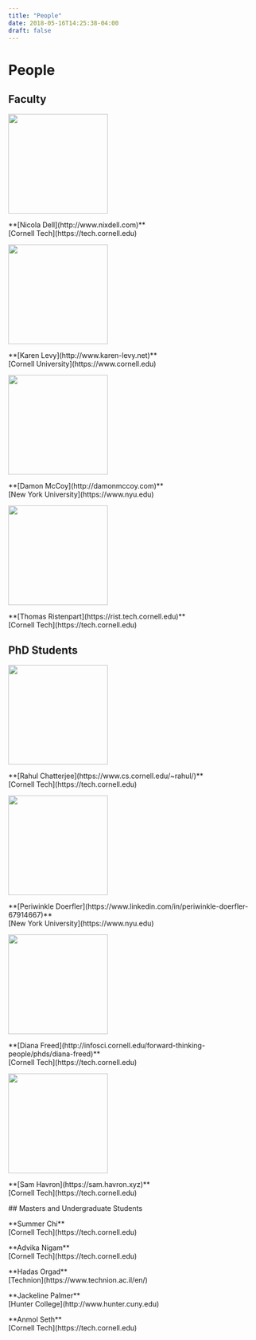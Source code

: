 ```yaml
---
title: "People"
date: 2018-05-16T14:25:38-04:00
draft: false
---
```

# People
## Faculty
  <div class="container">
    <img class="middle-img" src="/images/NicolaDell.jpg" style="object-fit: cover;width: 200px; max-height: 200px;"/>
    <p>**[Nicola Dell](http://www.nixdell.com)**<br>[Cornell Tech](https://tech.cornell.edu)</p>
  </div>
  <div class="container">
    <img class="middle-img" src="/images/KarenLevy.jpg" style="object-fit: cover;width: 200px; max-height: 200px;"/>
    <p>**[Karen Levy](http://www.karen-levy.net)**<br>[Cornell University](https://www.cornell.edu)</p>
  </div>
  <div class="container">
    <img class="middle-img" src="/images/DamonMcCoy.jpg" style="object-fit: cover;width: 200px; max-height: 200px;"/>
    <p>**[Damon McCoy](http://damonmccoy.com)**<br>[New York University](https://www.nyu.edu)</p>
  </div>
  <div class="container">
    <img class="middle-img" src="/images/ThomasRistenpart.jpg" style="object-fit: cover;width: 200px; max-height: 200px;"/>
    <p>**[Thomas Ristenpart](https://rist.tech.cornell.edu)**<br>[Cornell Tech](https://tech.cornell.edu)</p>
  </div>

## PhD Students
  <div class="container">
    <img class="middle-img" src="/images/RahulChatterjee.jpg" style="object-fit: cover;width: 200px; max-height: 200px;"/>
    <p>**[Rahul Chatterjee](https://www.cs.cornell.edu/~rahul/)**<br>[Cornell Tech](https://tech.cornell.edu)</p>
  </div>
  <div class="container">
    <img class="middle-img" src="/images/PeriwinkleDoerfler.jpg" style="object-fit: cover;width: 200px; max-height: 200px;"/>
    <p>**[Periwinkle Doerfler](https://www.linkedin.com/in/periwinkle-doerfler-67914667)**<br>[New York University](https://www.nyu.edu)</p>
  </div>
  <div class="container">
    <img class="middle-img" src="/images/DianaFreed.jpg" style="object-fit: cover;width: 200px; max-height: 200px;"/>
    <p>**[Diana Freed](http://infosci.cornell.edu/forward-thinking-people/phds/diana-freed)**<br>[Cornell Tech](https://tech.cornell.edu)</p>
  </div>
  <div class="container">
    <img class="middle-img" src="/images/SamHavron.jpg" style="object-fit: cover;width: 200px; max-height: 200px;"/>
    <p>**[Sam Havron](https://sam.havron.xyz)**<br>[Cornell Tech](https://tech.cornell.edu)</p>
  </div>
## Masters and Undergraduate Students
  <div class="container">
    <p>**Summer Chi**<br>[Cornell Tech](https://tech.cornell.edu)</p>
  </div>
  <div class="container">
    <p>**Advika Nigam**<br>[Cornell Tech](https://tech.cornell.edu)</p>
  </div>
  
  <div class="container">
    <p>**Hadas Orgad**<br>[Technion](https://www.technion.ac.il/en/)</p>
  </div>
  <div class="container">
    <p>**Jackeline Palmer**<br>[Hunter College](http://www.hunter.cuny.edu)</p>
  </div>
  <div class="container">
    <p>**Anmol Seth**<br>[Cornell Tech](https://tech.cornell.edu)</p>
  </div>
</div>
